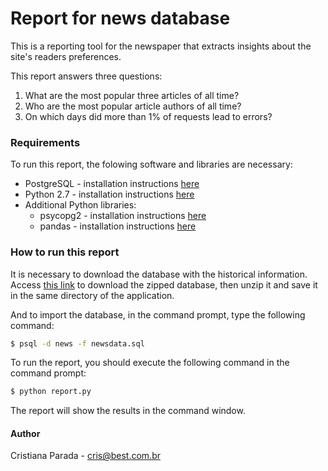# Report for news database

This is a reporting tool for the newspaper that extracts insights about the site's readers preferences.

This report answers three questions:

1.  What are the most popular three articles of all time?
2.  Who are the most popular article authors of all time?
3.  On which days did more than 1% of requests lead to errors?

### Requirements

To run this report, the folowing software and libraries are necessary:
* PostgreSQL - installation instructions [here](https://www.postgresql.org/docs/9.3/installation.html)
* Python 2.7 - installation instructions [here](https://www.python.org/downloads/)
* Additional Python libraries:
    * psycopg2 - installation instructions [here](https://pypi.org/project/psycopg2/)
    * pandas - installation instructions [here](https://pypi.org/project/pandas/)

### How to run this report

It is necessary to download the database with the historical information. Access [this link](https://d17h27t6h515a5.cloudfront.net/topher/2016/August/57b5f748_newsdata/newsdata.zip) to download the zipped database, then unzip it and save it in the same directory of the application.

And to import the database, in the command prompt, type the following command:

```sh
$ psql -d news -f newsdata.sql
```
To run the report, you should execute the following command in the command prompt:

```sh
$ python report.py
```
The report will show the results in the command window.

#### Author
Cristiana Parada - cris@best.com.br
